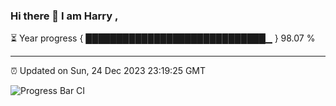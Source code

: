 ### Hi there 👋 I am Harry , 

⏳ Year progress { █████████████████████████████▁ } 98.07 %

---

⏰ Updated on Sun, 24 Dec 2023 23:19:25 GMT

![Progress Bar CI](https://github.com/duykhang68/duykhang68/workflows/Progress%20Bar%20CI/badge.svg)
